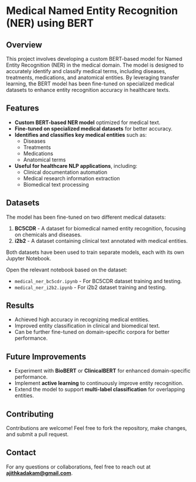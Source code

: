 # Medical Named Entity Recognition (NER) using BERT

## Overview
This project involves developing a custom BERT-based model for Named Entity Recognition (NER) in the medical domain. The model is designed to accurately identify and classify medical terms, including diseases, treatments, medications, and anatomical entities. By leveraging transfer learning, the BERT model has been fine-tuned on specialized medical datasets to enhance entity recognition accuracy in healthcare texts.

## Features
- **Custom BERT-based NER model** optimized for medical text.
- **Fine-tuned on specialized medical datasets** for better accuracy.
- **Identifies and classifies key medical entities** such as:
  - Diseases
  - Treatments
  - Medications
  - Anatomical terms
- **Useful for healthcare NLP applications**, including:
  - Clinical documentation automation
  - Medical research information extraction
  - Biomedical text processing

## Datasets
The model has been fine-tuned on two different medical datasets:
1. **BC5CDR** - A dataset for biomedical named entity recognition, focusing on chemicals and diseases.
2. **i2b2** - A dataset containing clinical text annotated with medical entities.

Both datasets have been used to train separate models, each with its own Jupyter Notebook.


Open the relevant notebook based on the dataset:
- `medical_ner_bc5cdr.ipynb` - For BC5CDR dataset training and testing.
- `medical_ner_i2b2.ipynb` - For i2b2 dataset training and testing.

## Results
- Achieved high accuracy in recognizing medical entities.
- Improved entity classification in clinical and biomedical text.
- Can be further fine-tuned on domain-specific corpora for better performance.

## Future Improvements
- Experiment with **BioBERT** or **ClinicalBERT** for enhanced domain-specific performance.
- Implement **active learning** to continuously improve entity recognition.
- Extend the model to support **multi-label classification** for overlapping entities.

## Contributing
Contributions are welcome! Feel free to fork the repository, make changes, and submit a pull request.

## Contact
For any questions or collaborations, feel free to reach out at **ajithkadakam@gmail.com**.


